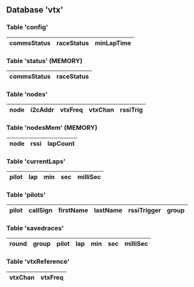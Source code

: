 ## Database 'vtx'

### Table 'config'

| commsStatus | raceStatus | minLapTime |
| --- | --- | --- |

### Table 'status' (MEMORY)

| commsStatus | raceStatus |
| --- | --- |

### Table 'nodes'

| node | i2cAddr | vtxFreq | vtxChan | rssiTrig |
| --- | --- | --- | --- | --- |

### Table 'nodesMem' (MEMORY)

| node | rssi | lapCount |
| --- | --- | --- |

### Table 'currentLaps'

| pilot | lap | min | sec | milliSec |
| --- | --- | --- | --- | --- |

### Table 'pilots'

| pilot | callSign | firstName | lastName | rssiTrigger | group |
| --- | --- | --- | --- | --- | --- |

### Table 'savedraces'

| round | group | pilot | lap | min | sec | milliSec |
| --- | --- | --- | --- | --- | --- | --- |

### Table 'vtxReference'

| vtxChan | vtxFreq |
| --- | --- |
